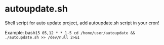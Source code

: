 # autoupdate.sh
Shell script for auto update project, add autoupdate.sh script in your cron! 

Example:
bash`15 05,12 * * 1-5 cd /home/user/autoupdate && ./autoupdate.sh >> /dev/null 2>&1`

